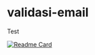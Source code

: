 # validasi-email
Test

[![Readme Card](https://github-readme-stats.vercel.app/api/pin/?username=alfinkresna&repo=validasi-email&theme=tokyonight)](https://github.com/anuraghazra/github-readme-stats)
